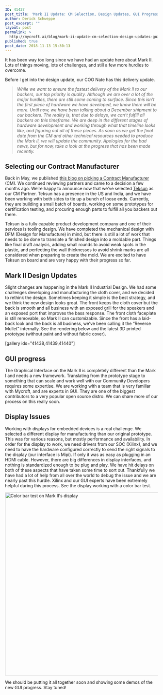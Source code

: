 ```yaml
---
ID: 41437
post_title: 'Mark II Update: CM Selection, Design Updates, GUI Progress'
author: Derick Schweppe
post_excerpt: ""
layout: post
permalink: >
  http://mycroft.ai/blog/mark-ii-update-cm-selection-design-updates-gui-progress/
published: true
post_date: 2018-11-13 15:30:13
---
```

It has been way too long since we have had an update here about Mark II. Lots of things moving, lots of challenges, and still a few more hurdles to overcome.

<span style="font-weight: 400;">Before I get into the design update, our COO Nate has this delivery update.</span>
<blockquote><em><span style="font-weight: 400;">While we want to ensure the fastest delivery of the Mark II to our backers, our top priority is quality. Although we are over a lot of the major hurdles, there are still some coming to surface. Since this isn’t the first piece of hardware we have developed, we know there will be more. </span><span style="font-weight: 400;">Until now, we have been talking about a December shipment to our backers. The reality is, that due to delays, we can’t fulfill all backers on this timeframe.</span><span style="font-weight: 400;"> We are deep in the different stages of hardware development and working through what that timeline looks like, and figuring out all of these pieces. As soon as we get the final date from the CM and other technical resources needed to produce the Mark II, we will update the community. Apologies for the bad news, but for now, take a look at the progress that has been made recently.</span></em></blockquote>
<h2>Selecting our Contract Manufacturer</h2>
Back in May, we published <a href="https://mycroft.ai/blog/choosing-contract-manufacturer/" target="_blank" rel="noopener">this blog on picking a Contract Manufacturer</a> (CM). We continued reviewing partners and came to a decision a few months ago. We’re happy to announce now that we’ve selected <a href="https://www.teksun.us/" target="_blank" rel="noopener">Teksun</a> as our CM Partner. Teksun has a presence in the US and India, and we have been working with both sides to tie up a bunch of loose ends. Currently, they are building a small batch of boards, working on some prototypes for certification testing, and procuring enough parts to fulfill all you backers out there.

Teksun is a fully capable product development company and one of their services is tooling design. We have completed the mechanical design with DFM (Design for Manufacture) in mind, but there is still a lot of work that needs to be done to translate a finished design into a moldable part. Things like final draft analysis, adding small rounds to avoid weak spots in the plastic, and perfecting the wall thicknesses to avoid shrink marks are all considered when preparing to create the mold. We are excited to have Teksun on board and are very happy with their progress so far.
<h2>Mark II Design Updates</h2>
Slight changes are happening in the Mark II Industrial Design. We had some challenges developing and manufacturing the cloth cover, and we decided to rethink the design. Sometimes keeping it simple is the best strategy, and we think the new design looks great. The front keeps the cloth cover but the back is smooth and all business with an exposed grill for the speakers and an exposed port that improves the bass response. The front cloth faceplate is still removable, so Mark II can customizable. Since the front has a laid-back look and the back is all business, we’ve been calling it the “Reverse Mullet” internally. See the rendering below and the latest 3D printed prototype (without paint and without fabric cover).

[gallery ids="41438,41439,41440"]
<h2>GUI progress</h2>
The Graphical Interface on the Mark II is completely different than the Mark I and needs a new framework. Translating from the prototype stage to something that can scale and work well with our Community Developers requires some expertise. We are working with a team that is very familiar with Mycroft, and are experts in GUI. They are one of the biggest contributors to a very popular open source distro. We can share more of our process on this really soon.
<h2>Display Issues</h2>
Working with displays for embedded devices is a real challenge. We selected a different display for manufacturing than our original prototype. This was for various reasons, but mostly performance and availability. In order for the display to work, we need drivers from our SOC (Xilinx), and we need to have the hardware configured correctly to send the right signals to the display (our interface is Mipi). <span style="font-weight: 400;">If only it was as easy as plugging in an HDMI cable. However, there are big differences in display interfaces, and nothing is standardized enough to be plug and play.</span> We have hit delays on both of these aspects that have taken some time to sort out. Thankfully we have had a lot of help from all over the world to debug the issue and we are nearly past this hurdle. Xilinx and our GUI experts have been extremely helpful during this process. See the display working with a color bar test.

<a href="https://mycroft.ai/wp-content/uploads/2018/11/MarkIIworking_1200x600.png"><img class="alignnone wp-image-41506 size-full" src="https://mycroft.ai/wp-content/uploads/2018/11/MarkIIworking_1200x600.png" alt="Color bar test on Mark II's display" width="1200" height="600" /></a>

We should be putting it all together soon and showing some demos of the new GUI progress. Stay tuned!